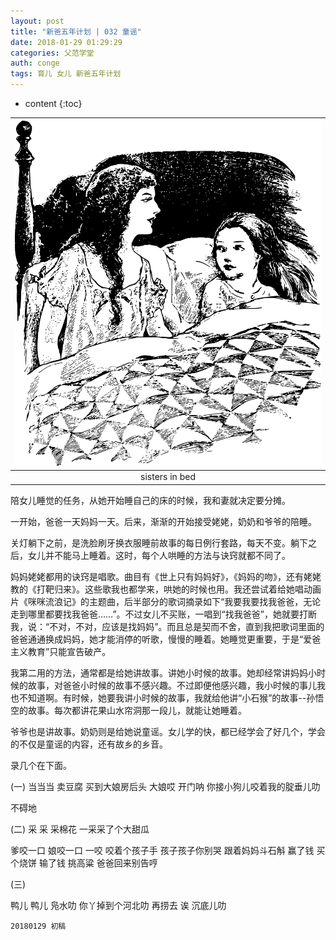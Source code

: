 ```yaml
---
layout: post
title: "新爸五年计划 | 032 童谣"
date: 2018-01-29 01:29:29
categories: 父范学堂
auth: conge
tags: 育儿 女儿 新爸五年计划
---
```

* content
{:toc}

|![sistersinbed-2400px.png](/assets/images/父范学堂/118382-8d56ca68daf0d1fe.png)|
|:----:|
|sisters in bed|

陪女儿睡觉的任务，从她开始睡自己的床的时候，我和妻就决定要分摊。

一开始，爸爸一天妈妈一天。后来，渐渐的开始接受姥姥，奶奶和爷爷的陪睡。

关灯躺下之前，是洗脸刷牙换衣服睡前故事的每日例行套路，每天不变。躺下之后，女儿并不能马上睡着。这时，每个人哄睡的方法与诀窍就都不同了。





妈妈姥姥都用的诀窍是唱歌。曲目有《世上只有妈妈好》，《妈妈的吻》，还有姥姥教的《打靶归来》。这些歌我也都学来，哄她的时候也用。我还尝试着给她唱动画片《咪咪流浪记》的主题曲，后半部分的歌词摘录如下“我要我要找我爸爸，无论走到哪里都要找我爸爸……”。不过女儿不买账，一唱到“找我爸爸”，她就要打断我，说：“不对，不对，应该是找妈妈”。而且总是契而不舍，直到我把歌词里面的爸爸通通换成妈妈，她才能消停的听歌，慢慢的睡着。她睡觉更重要，于是“爱爸主义教育”只能宣告破产。

我第二用的方法，通常都是给她讲故事。讲她小时候的故事。她却经常讲妈妈小时候的故事，对爸爸小时候的故事不感兴趣。不过即便他感兴趣，我小时候的事儿我也不知道啊。有时候，她要我讲小时候的故事，我就给他讲“小石猴”的故事--孙悟空的故事。每次都讲花果山水帘洞那一段儿，就能让她睡着。

爷爷也是讲故事。奶奶则是给她说童谣。女儿学的快，都已经学会了好几个，学会的不仅是童谣的内容，还有故乡的乡音。

录几个在下面。

(一)
当当当
卖豆腐
买到大娘房后头
大娘哎
开门呐
你接小狗儿咬着我的腚垂儿叻

不碍地

(二)
采 采 采棉花
一采采了个大甜瓜

爹咬一口
娘咬一口
一咬 咬着个孩子手
孩子孩子你别哭
跟着妈妈斗石斛
赢了钱 买个烧饼
输了钱 挑高粱
爸爸回来别告哼

(三)

鸭儿 鸭儿 
凫水叻
你丫掉到个河北叻
再捞去
诶 沉底儿叻

```
20180129 初稿
```
